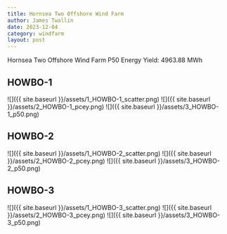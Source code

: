 ```yaml
---
title: Hornsea Two Offshore Wind Farm
author: James Twallin
date: 2023-12-04
category: windfarm
layout: post
---
```

Hornsea Two Offshore Wind Farm P50 Energy Yield: 4963.88 MWh

HOWBO-1
-------------
![]({{ site.baseurl }}/assets/1_HOWBO-1_scatter.png)
![]({{ site.baseurl }}/assets/2_HOWBO-1_pcey.png)
![]({{ site.baseurl }}/assets/3_HOWBO-1_p50.png)

HOWBO-2
-------------
![]({{ site.baseurl }}/assets/1_HOWBO-2_scatter.png)
![]({{ site.baseurl }}/assets/2_HOWBO-2_pcey.png)
![]({{ site.baseurl }}/assets/3_HOWBO-2_p50.png)

HOWBO-3
-------------
![]({{ site.baseurl }}/assets/1_HOWBO-3_scatter.png)
![]({{ site.baseurl }}/assets/2_HOWBO-3_pcey.png)
![]({{ site.baseurl }}/assets/3_HOWBO-3_p50.png)

